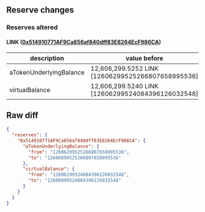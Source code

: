 ## Reserve changes

### Reserves altered

#### LINK ([0x514910771AF9Ca656af840dff83E8264EcF986CA](https://etherscan.io/address/0x514910771AF9Ca656af840dff83E8264EcF986CA))

| description | value before | value after |
| --- | --- | --- |
| aTokenUnderlyingBalance | 12,606,299.5252 LINK [12606299525266807658995536] | 12,606,099.5252 LINK [12606099525266807658995536] |
| virtualBalance | 12,606,299.5240 LINK [12606299524084396126032548] | 12,606,099.5240 LINK [12606099524084396126032548] |


## Raw diff

```json
{
  "reserves": {
    "0x514910771AF9Ca656af840dff83E8264EcF986CA": {
      "aTokenUnderlyingBalance": {
        "from": "12606299525266807658995536",
        "to": "12606099525266807658995536"
      },
      "virtualBalance": {
        "from": "12606299524084396126032548",
        "to": "12606099524084396126032548"
      }
    }
  }
}
```